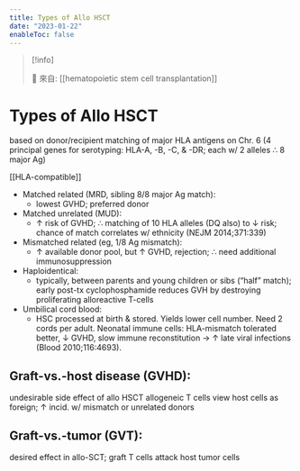 ```yaml
---
title: Types of Allo HSCT
date: "2023-01-22"
enableToc: false
---
```


> [!info]
>
> 🌱 來自: [[hematopoietic stem cell transplantation]]

# Types of Allo HSCT

based on donor/recipient matching of major HLA antigens on Chr. 6 (4 principal genes for serotyping: HLA-A, -B, -C, & -DR; each w/ 2 alleles ∴ 8 major Ag)

[[HLA-compatible]]

- Matched related (MRD, sibling 8/8 major Ag match):
	- lowest GVHD; preferred donor
- Matched unrelated (MUD):
	- ↑ risk of GVHD; ∴ matching of 10 HLA alleles (DQ also) to ↓ risk; chance of match correlates w/ ethnicity (NEJM 2014;371:339)
- Mismatched related (eg, 1/8 Ag mismatch):
	- ↑ available donor pool, but ↑ GVHD, rejection; ∴ need additional immunosuppression
- Haploidentical:
	- typically, between parents and young children or sibs (“half” match); early post-tx cyclophosphamide reduces GVH by destroying proliferating alloreactive T-cells
- Umbilical cord blood:
	- HSC processed at birth & stored. Yields lower cell number. Need 2 cords per adult. Neonatal immune cells: HLA-mismatch tolerated better, ↓ GVHD, slow immune reconstitution → ↑ late viral infections (Blood 2010;116:4693).


## Graft-vs.-host disease (GVHD):
undesirable side effect of allo HSCT allogeneic T cells view host cells as foreign; ↑ incid. w/ mismatch or unrelated donors

## Graft-vs.-tumor (GVT):
desired effect in allo-SCT; graft T cells attack host tumor cells

